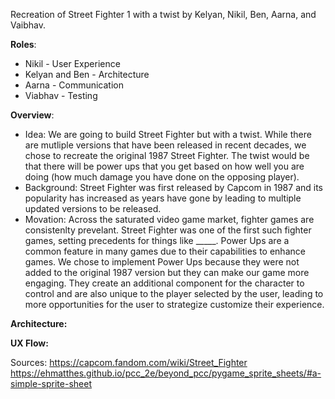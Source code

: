 Recreation of Street Fighter 1 with a twist by Kelyan, Nikil, Ben, Aarna, and Vaibhav. 


**Roles**: 
- Nikil - User Experience 
- Kelyan and Ben - Architecture 
- Aarna - Communication 
- Viabhav - Testing

**Overview**: 
- Idea: We are going to build Street Fighter but with a twist. While there are mutliple versions that have been released in recent decades, we chose to recreate the original 1987 Street Fighter. The twist would be that there will be power ups that you get based on how well you are doing (how much damage you have done on the opposing player).
- Background: Street Fighter was first released by Capcom in 1987 and its popularity has increased as years have gone by leading 
to multiple updated versions to be released. 
- Movation: Across the saturated video game market, fighter games are consistenlty prevelant. Street Fighter was one of the first such fighter games, setting precedents for things like _____. Power Ups are a common feature in many games due to their capabilities to enhance games. We chose to implement Power Ups because they were not added to the original 1987 version but they can make our game more engaging. They create an additional component for the character to control and are also unique to the player selected by the user, leading to more opportunities for the user to strategize customize their experience. 

**Architecture:**

**UX Flow:**

Sources: 
https://capcom.fandom.com/wiki/Street_Fighter 
https://ehmatthes.github.io/pcc_2e/beyond_pcc/pygame_sprite_sheets/#a-simple-sprite-sheet
